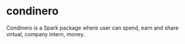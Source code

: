 # condinero
Condinero is a Spark package where user can spend, earn and share virtual, company intern, money.
